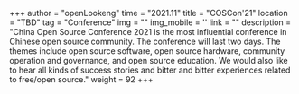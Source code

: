 +++ 
author = "openLookeng"
time = "2021.11" 
title = "COSCon'21" 
location = "TBD" 
tag = "Conference"
img = "" 
img_mobile = ''
link = ""
description = "China Open Source Conference 2021 is the most influential conference in Chinese open source community. The conference will last two days. The themes include open source software, open source hardware, community operation and governance, and open source education. We would also like to hear all kinds of success stories and bitter and bitter experiences related to free/open source."
weight = 92
+++
